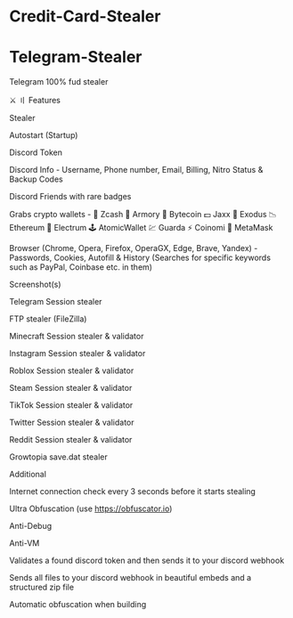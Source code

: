 # Credit-Card-Stealer
# Telegram-Stealer
Telegram 100% fud stealer


⚔ 〢 Features

Stealer

Autostart (Startup)

Discord Token

Discord Info - Username, Phone number, Email, Billing, Nitro Status & Backup Codes

Discord Friends with rare badges

Grabs crypto wallets - 💸 Zcash 🚀 Armory 📀 Bytecoin 💵 Jaxx 💎 Exodus 📉 Ethereum 🔨 Electrum 🕹 AtomicWallet 💹 Guarda ⚡ Coinomi 🦊 MetaMask

Browser (Chrome, Opera, Firefox, OperaGX, Edge, Brave, Yandex) - Passwords, Cookies, Autofill & History (Searches for specific keywords such as PayPal, Coinbase etc. in them)

Screenshot(s)

Telegram Session stealer

FTP stealer (FileZilla)

Minecraft Session stealer & validator

Instagram Session stealer & validator

Roblox Session stealer & validator

Steam Session stealer & validator

TikTok Session stealer & validator

Twitter Session stealer & validator

Reddit Session stealer & validator

Growtopia save.dat stealer

Additional

Internet connection check every 3 seconds before it starts stealing

Ultra Obfuscation (use https://obfuscator.io)

Anti-Debug

Anti-VM

Validates a found discord token and then sends it to your discord webhook

Sends all files to your discord webhook in beautiful embeds and a structured zip file

Automatic obfuscation when building



